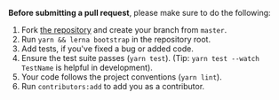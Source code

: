 **Before submitting a pull request**, please make sure to do the following:

1. Fork [the repository](https://github.com/react-hulks/react-hulks) and create your branch from `master`.
2. Run `yarn && lerna bootstrap` in the repository root.
3. Add tests, if you've fixed a bug or added code.
4. Ensure the test suite passes (`yarn test`). (Tip: `yarn test --watch TestName` is helpful in development).
5. Your code follows the project conventions (`yarn lint`).
6. Run `contributors:add` to add you as a contributor.
